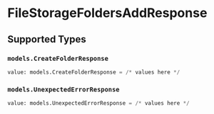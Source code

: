 # FileStorageFoldersAddResponse


## Supported Types

### `models.CreateFolderResponse`

```python
value: models.CreateFolderResponse = /* values here */
```

### `models.UnexpectedErrorResponse`

```python
value: models.UnexpectedErrorResponse = /* values here */
```

